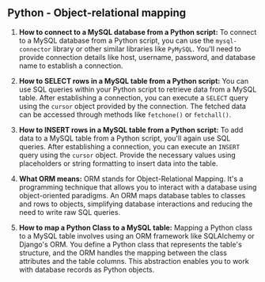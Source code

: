 ## Python - Object-relational mapping

1. **How to connect to a MySQL database from a Python script:**
   To connect to a MySQL database from a Python script, you can use the `mysql-connector` library or other similar libraries like `PyMySQL`. You'll need to provide connection details like host, username, password, and database name to establish a connection.

2. **How to SELECT rows in a MySQL table from a Python script:**
   You can use SQL queries within your Python script to retrieve data from a MySQL table. After establishing a connection, you can execute a `SELECT` query using the `cursor` object provided by the connection. The fetched data can be accessed through methods like `fetchone()` or `fetchall()`.

3. **How to INSERT rows in a MySQL table from a Python script:**
   To add data to a MySQL table from a Python script, you'll again use SQL queries. After establishing a connection, you can execute an `INSERT` query using the `cursor` object. Provide the necessary values using placeholders or string formatting to insert data into the table.

4. **What ORM means:**
   ORM stands for Object-Relational Mapping. It's a programming technique that allows you to interact with a database using object-oriented paradigms. An ORM maps database tables to classes and rows to objects, simplifying database interactions and reducing the need to write raw SQL queries.

5. **How to map a Python Class to a MySQL table:**
   Mapping a Python class to a MySQL table involves using an ORM framework like SQLAlchemy or Django's ORM. You define a Python class that represents the table's structure, and the ORM handles the mapping between the class attributes and the table columns. This abstraction enables you to work with database records as Python objects.
